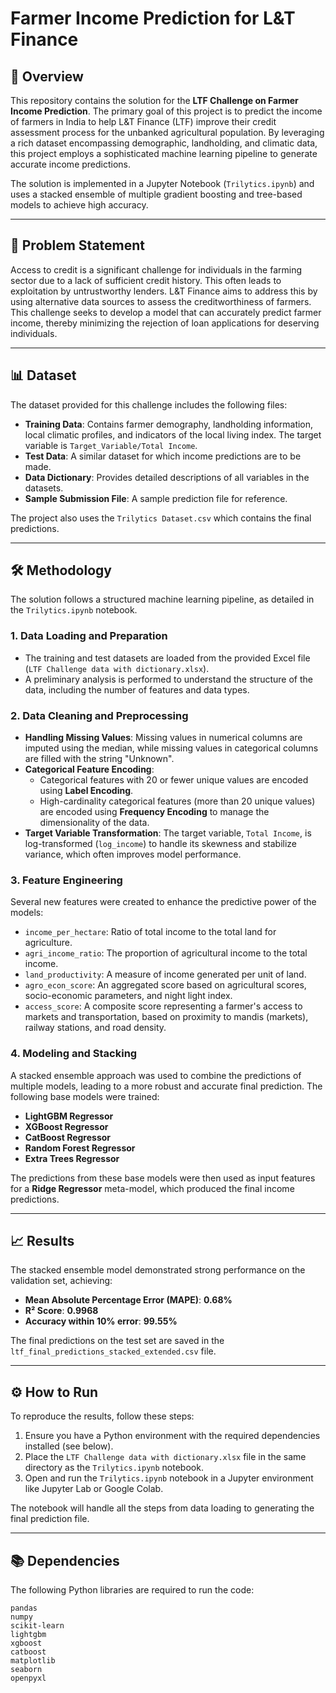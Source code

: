 # Farmer Income Prediction for L\&T Finance

## 🚀 Overview

This repository contains the solution for the **LTF Challenge on Farmer Income Prediction**. The primary goal of this project is to predict the income of farmers in India to help L\&T Finance (LTF) improve their credit assessment process for the unbanked agricultural population. By leveraging a rich dataset encompassing demographic, landholding, and climatic data, this project employs a sophisticated machine learning pipeline to generate accurate income predictions.

The solution is implemented in a Jupyter Notebook (`Trilytics.ipynb`) and uses a stacked ensemble of multiple gradient boosting and tree-based models to achieve high accuracy.

-----

## 🎯 Problem Statement

Access to credit is a significant challenge for individuals in the farming sector due to a lack of sufficient credit history. This often leads to exploitation by untrustworthy lenders. L\&T Finance aims to address this by using alternative data sources to assess the creditworthiness of farmers. This challenge seeks to develop a model that can accurately predict farmer income, thereby minimizing the rejection of loan applications for deserving individuals.

-----

## 📊 Dataset

The dataset provided for this challenge includes the following files:

  * **Training Data**: Contains farmer demography, landholding information, local climatic profiles, and indicators of the local living index. The target variable is `Target_Variable/Total Income`.
  * **Test Data**: A similar dataset for which income predictions are to be made.
  * **Data Dictionary**: Provides detailed descriptions of all variables in the datasets.
  * **Sample Submission File**: A sample prediction file for reference.

The project also uses the `Trilytics Dataset.csv` which contains the final predictions.

-----

## 🛠️ Methodology

The solution follows a structured machine learning pipeline, as detailed in the `Trilytics.ipynb` notebook.

### 1\. Data Loading and Preparation

  * The training and test datasets are loaded from the provided Excel file (`LTF Challenge data with dictionary.xlsx`).
  * A preliminary analysis is performed to understand the structure of the data, including the number of features and data types.

### 2\. Data Cleaning and Preprocessing

  * **Handling Missing Values**: Missing values in numerical columns are imputed using the median, while missing values in categorical columns are filled with the string "Unknown".
  * **Categorical Feature Encoding**:
      * Categorical features with 20 or fewer unique values are encoded using **Label Encoding**.
      * High-cardinality categorical features (more than 20 unique values) are encoded using **Frequency Encoding** to manage the dimensionality of the data.
  * **Target Variable Transformation**: The target variable, `Total Income`, is log-transformed (`log_income`) to handle its skewness and stabilize variance, which often improves model performance.

### 3\. Feature Engineering

Several new features were created to enhance the predictive power of the models:

  * `income_per_hectare`: Ratio of total income to the total land for agriculture.
  * `agri_income_ratio`: The proportion of agricultural income to the total income.
  * `land_productivity`: A measure of income generated per unit of land.
  * `agro_econ_score`: An aggregated score based on agricultural scores, socio-economic parameters, and night light index.
  * `access_score`: A composite score representing a farmer's access to markets and transportation, based on proximity to mandis (markets), railway stations, and road density.

### 4\. Modeling and Stacking

A stacked ensemble approach was used to combine the predictions of multiple models, leading to a more robust and accurate final prediction. The following base models were trained:

  * **LightGBM Regressor**
  * **XGBoost Regressor**
  * **CatBoost Regressor**
  * **Random Forest Regressor**
  * **Extra Trees Regressor**

The predictions from these base models were then used as input features for a **Ridge Regressor** meta-model, which produced the final income predictions.

-----

## 📈 Results

The stacked ensemble model demonstrated strong performance on the validation set, achieving:

  * **Mean Absolute Percentage Error (MAPE)**: **0.68%**
  * **R² Score**: **0.9968**
  * **Accuracy within 10% error**: **99.55%**

The final predictions on the test set are saved in the `ltf_final_predictions_stacked_extended.csv` file.

-----

## ⚙️ How to Run

To reproduce the results, follow these steps:

1.  Ensure you have a Python environment with the required dependencies installed (see below).
2.  Place the `LTF Challenge data with dictionary.xlsx` file in the same directory as the `Trilytics.ipynb` notebook.
3.  Open and run the `Trilytics.ipynb` notebook in a Jupyter environment like Jupyter Lab or Google Colab.

The notebook will handle all the steps from data loading to generating the final prediction file.

-----

## 📚 Dependencies

The following Python libraries are required to run the code:

```
pandas
numpy
scikit-learn
lightgbm
xgboost
catboost
matplotlib
seaborn
openpyxl
```
